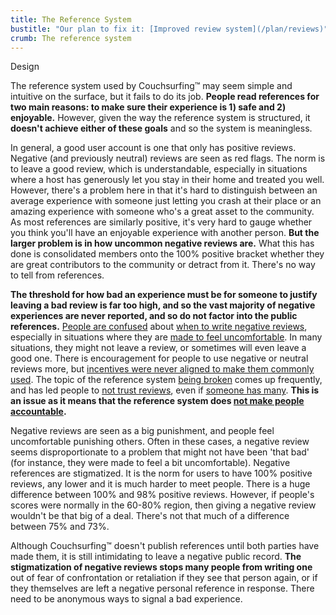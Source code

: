 ```yaml
---
title: The Reference System
bustitle: "Our plan to fix it: [Improved review system](/plan/reviews)"
crumb: The reference system
---
```


<span class="tag is-warning is-large">Design</span>

The reference system used by Couchsurfing&#8482; may seem simple and intuitive on the surface, but it fails to do its job. **People read references for two main reasons: to make sure their experience is 1) safe and 2) enjoyable.** However, given the way the reference system is structured, it **doesn't achieve either of these goals** and so the system is meaningless.

In general, a good user account is one that only has positive reviews. Negative (and previously neutral) reviews are seen as red flags. The norm is to leave a good review, which is understandable, especially in situations where a host has generously let you stay in their home and treated you well. However, there's a problem here in that it's hard to distinguish between an average experience with someone just letting you crash at their place or an amazing experience with someone who's a great asset to the community. As most references are similarly positive, it's very hard to gauge whether you think you'll have an enjoyable experience with another person. **But the larger problem is in how uncommon negative reviews are.** What this has done is consolidated members onto the 100% positive bracket whether they are great contributors to the community or detract from it. There's no way to tell from references.

**The threshold for how bad an experience must be for someone to justify leaving a bad review is far too high, and so the vast majority of negative experiences are never reported, and so do not factor into the public references.** [People are confused](https://www.reddit.com/r/couchsurfing/comments/coknjp/is_it_justified_to_post_this_negative_reference/) about [when to write negative reviews](https://www.reddit.com/r/couchsurfing/comments/erd3yl/should_i_write_a_negative_review_for_this_person/), especially in situations where they are [made to feel uncomfortable](https://www.reddit.com/r/couchsurfing/comments/fczu80/when_to_write_a_bad_review/). In many situations, they might not leave a review, or sometimes will even leave a good one. There is encouragement for people to use negative or neutral reviews more, but [incentives were never aligned to make them commonly used](https://www.reddit.com/r/couchsurfing/comments/214p4j/anyone_else_a_little_bothered_by_the_review/cg9mcq1/). The topic of the reference system [being broken](https://www.reddit.com/r/couchsurfing/comments/bjsv7h/the_reference_system_of_cs_looks_somehow_broken/) comes up frequently, and has led people to [not trust reviews](https://www.reddit.com/r/couchsurfing/comments/adlq58/recent_experiences_with_good_profiles_are_making/), even if [someone has many](https://www.reddit.com/r/couchsurfing/comments/7nzrxv/confused_about_people_who_had_bad_experiences/). **This is an issue as it means that the reference system does [not make people accountable](/issues/creeps-and-freeloaders).** 

Negative reviews are seen as a big punishment, and people feel uncomfortable punishing others. Often in these cases, a negative review seems disproportionate to a problem that might not have been 'that bad' (for instance, they were made to feel a bit uncomfortable). Negative references are stigmatized. It is the norm for users to have 100% positive reviews, any lower and it is much harder to meet people. There is a huge difference between 100% and 98% positive reviews. However, if people's scores were normally in the 60-80% region, then giving a negative review wouldn't be that big of a deal. There's not that much of a difference between 75% and 73%. 

Although Couchsurfing&#8482; doesn't publish references until both parties have made them, it is still intimidating to leave a negative public record. **The stigmatization of negative reviews stops many people from writing one** out of fear of confrontation or retaliation if they see that person again, or if they themselves are left a negative personal reference in response. There need to be anonymous ways to signal a bad experience.
